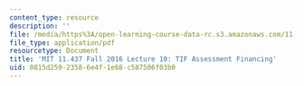 ```yaml
---
content_type: resource
description: ''
file: /media/https%3A/open-learning-course-data-rc.s3.amazonaws.com/11-437-financing-economic-development-fall-2016/0815d25923586e4f1e68c587506f03b0_MIT11_437F16_Lec10.pdf
file_type: application/pdf
resourcetype: Document
title: 'MIT 11.437 Fall 2016 Lecture 10: TIF Assessment Financing'
uid: 0815d259-2358-6e4f-1e68-c587506f03b0
---
```

